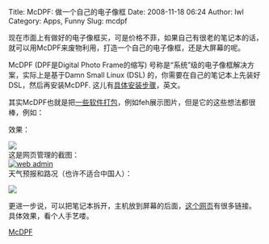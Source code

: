 Title: McDPF: 做一个自己的电子像框
Date: 2008-11-18 06:24
Author: lwl
Category: Apps, Funny
Slug: mcdpf

现在市面上有做好的电子像框买，可是价格不菲，如果自己有很老的笔记本的话，就可以用McDPF来废物利用，打造一个自己的电子像框，还是大屏幕的呢。  

McDPF (DPF是Digital Photo Frame的缩写)
号称是“系统”级的电子像框解决方案，实际上是基于Damn Small Linux (DSL)
的，你需要在自己的笔记本上先装好DSL，然后再安装McDPF.
这儿有[具体安装步骤](http://mcdpf.wiki.sourceforge.net/Installation)，英文。

其实McDPF也就是把[一些软件打包](http://mcdpf.wiki.sourceforge.net/Applications)，例如feh展示图片，但是它的这些想法都很棒，例如：

效果：  

[![](http://i.linuxtoy.org/images/2008/11/mcdpf_3.jpg)](http://i.linuxtoy.org/images/2008/11/mcdpf_3.jpg)  
这是网页管理的截图：  
[![web
admin](http://i.linuxtoy.org/images/2008/11/mcdpf_1.jpg)](http://i.linuxtoy.org/images/2008/11/mcdpf_1.jpg)  
天气预报和路况（也许不适合中国人）：  

[![](http://i.linuxtoy.org/images/2008/11/mcdpf_2.jpg)](http://i.linuxtoy.org/images/2008/11/mcdpf_2.jpg)

更进一步说，可以把笔记本拆开，主机放到屏幕的后面，[这个网页](http://repair4laptop.org/notebook_picture_frame.html)有很多链接。  
具体效果，看个人手艺喽。

[McDPF](http://sourceforge.net/projects/mcdpf/)
